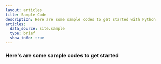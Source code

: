 ```yaml
---
layout: articles
title: Sample Code
description: Here are some sample codes to get started with Python
articles:
  data_source: site.sample
  type: brief
  show_info: true
---
```

### Here's are some sample codes to get started